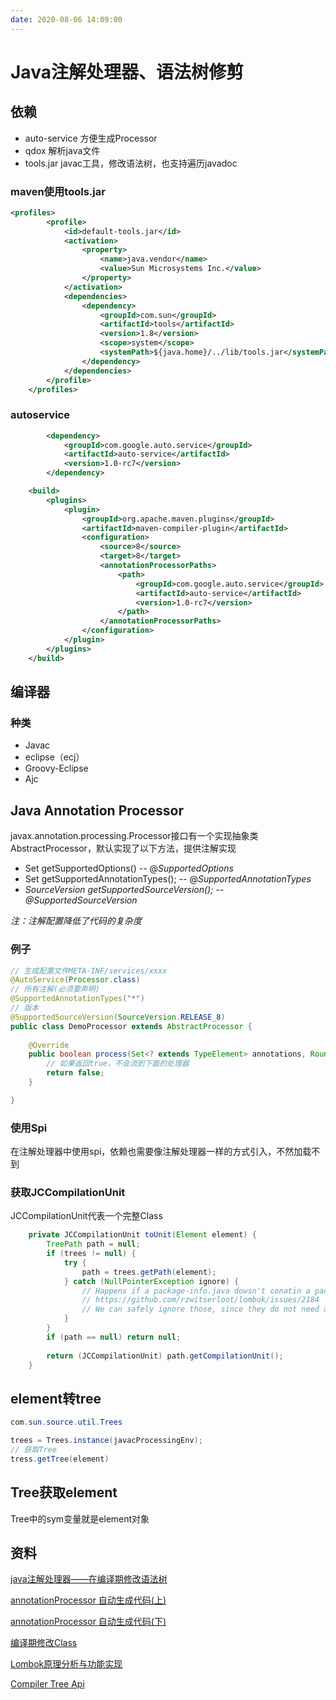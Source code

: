 ```yaml
---
date: 2020-08-06 14:09:00
---
```


# Java注解处理器、语法树修剪

## 依赖

- auto-service 方便生成Processor
- qdox 解析java文件
- tools.jar javac工具，修改语法树，也支持遍历javadoc

### maven使用tools.jar

```xml
<profiles>
        <profile>
            <id>default-tools.jar</id>
            <activation>
                <property>
                    <name>java.vendor</name>
                    <value>Sun Microsystems Inc.</value>
                </property>
            </activation>
            <dependencies>
                <dependency>
                    <groupId>com.sun</groupId>
                    <artifactId>tools</artifactId>
                    <version>1.8</version>
                    <scope>system</scope>
                    <systemPath>${java.home}/../lib/tools.jar</systemPath>
                </dependency>
            </dependencies>
        </profile>
    </profiles>
```

### autoservice

```xml
        <dependency>
            <groupId>com.google.auto.service</groupId>
            <artifactId>auto-service</artifactId>
            <version>1.0-rc7</version>
        </dependency>

    <build>
        <plugins>
            <plugin>
                <groupId>org.apache.maven.plugins</groupId>
                <artifactId>maven-compiler-plugin</artifactId>
                <configuration>
                    <source>8</source>
                    <target>8</target>
                    <annotationProcessorPaths>
                        <path>
                            <groupId>com.google.auto.service</groupId>
                            <artifactId>auto-service</artifactId>
                            <version>1.0-rc7</version>
                        </path>
                    </annotationProcessorPaths>
                </configuration>
            </plugin>
        </plugins>
    </build>
```

## 编译器

### 种类

- Javac
- eclipse（ecj）
- Groovy-Eclipse
- Ajc

## Java Annotation Processor

javax.annotation.processing.Processor接口有一个实现抽象类AbstractProcessor，默认实现了以下方法，提供注解实现

- Set getSupportedOptions() -- @*SupportedOptions*
- Set getSupportedAnnotationTypes(); -- @*SupportedAnnotationTypes*
- *SourceVersion getSupportedSourceVersion(); -- @SupportedSourceVersion*

*注：注解配置降低了代码的复杂度*

### 例子

```java
// 生成配置文件META-INF/services/xxxx
@AutoService(Processor.class)
// 所有注解(必须要声明)
@SupportedAnnotationTypes("*")
// 版本
@SupportedSourceVersion(SourceVersion.RELEASE_8)
public class DemoProcessor extends AbstractProcessor {
    
    @Override
    public boolean process(Set<? extends TypeElement> annotations, RoundEnvironment roundEnv) {
        // 如果返回true，不会流到下面的处理器
        return false;
    }

}
```

### 使用Spi

在注解处理器中使用spi，依赖也需要像注解处理器一样的方式引入，不然加载不到

### 获取JCCompilationUnit

JCCompilationUnit代表一个完整Class

```java
	private JCCompilationUnit toUnit(Element element) {
		TreePath path = null;
		if (trees != null) {
			try {
				path = trees.getPath(element);
			} catch (NullPointerException ignore) {
				// Happens if a package-info.java dowsn't conatin a package declaration.
				// https://github.com/rzwitserloot/lombok/issues/2184
				// We can safely ignore those, since they do not need any processing
			}
		}
		if (path == null) return null;
		
		return (JCCompilationUnit) path.getCompilationUnit();
	}
```

## element转tree

```java
com.sun.source.util.Trees

trees = Trees.instance(javacProcessingEnv);
// 获取Tree
tress.getTree(element)
```

## Tree获取element

Tree中的sym变量就是element对象

## 资料

[java注解处理器——在编译期修改语法树](https://blog.csdn.net/a_zhenzhen/article/details/86065063) 

[annotationProcessor 自动生成代码(上)](https://www.jianshu.com/p/c8c113a1b975) 

[annotationProcessor 自动生成代码(下)](https://www.jianshu.com/p/676537664d04)

[编译期修改Class](https://blog.csdn.net/dap769815768/article/details/90448451) 

[Lombok原理分析与功能实现](https://blog.mythsman.com/post/5d2c11c767f841464434a3bf/) 

[Compiler Tree Api](https://docs.oracle.com/javase/8/docs/jdk/api/javac/tree/index.html) 